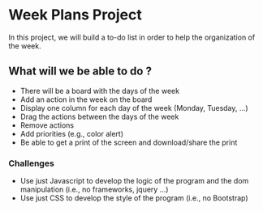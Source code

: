 # Week Plans Project

In this project, we will build a to-do list in order to help the organization of the week.

## What will we be able to do ?

* There will be a board with the days of the week
* Add an action in the week on the board
* Display one column for each day of the week (Monday, Tuesday, ...)
* Drag the actions between the days of the week
* Remove actions  
* Add priorities (e.g., color alert)
* Be able to get a print of the screen and download/share the print 


### Challenges

* Use just Javascript to develop the logic of the program and the dom manipulation (i.e., no frameworks, jquery ...)
* Use just CSS to develop the style of the program (i.e., no Bootstrap)